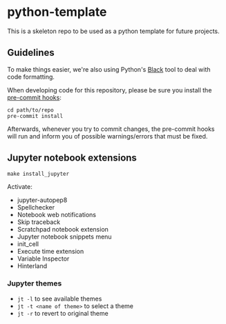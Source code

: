 # python-template

This is a skeleton repo to be used as a python template for future projects.

## Guidelines

To make things easier, we're also using Python's [Black](https://black.readthedocs.io/en/stable/)
tool to deal with code formatting.

When developing code for this repository, please be sure you install the
[pre-commit hooks](https://pre-commit.com/#install):

```shell script
cd path/to/repo
pre-commit install
```

Afterwards, whenever you try to commit changes, the pre-commit hooks
will run and inform you of possible warnings/errors that must be fixed.

## Jupyter notebook extensions

```shell script
make install_jupyter
```

Activate:
 - jupyter-autopep8
 - Spellchecker
 - Notebook web notifications
 - Skip traceback
 - Scratchpad notebook extension
 - Jupyter notebook snippets menu
 - init_cell
 - Execute time extension
 - Variable Inspector
 - Hinterland

### Jupyter themes

- `jt -l` to see available themes
- `jt -t <name of theme>` to select a theme
- `jt -r` to revert to original theme

